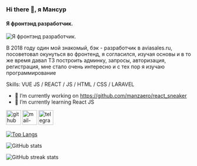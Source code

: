 ### Hi there 👋, я Мансур
#### Я фронтэнд разработчик.
![Я фронтэнд разработчик.](https://blog.vverh.digital/wp-content/uploads/2022/11/LaravelVueViteSSR.png)

В 2018 году один мой знакомый, бэк - разработчик в aviasales.ru, посоветовал окунуться во фронтенд, я согласился, изучая основы и в то же время давал ТЗ построить админку, запросы, авторизация, регистрация, мне стало очень интересно и с тех пор я изучаю программирование

Skills: VUE JS / REACT / JS / HTML / CSS / LARAVEL

- 🔭 I’m currently working on https://github.com/manzaero/react_sneaker 
- 🌱 I’m currently learning React JS 


[<img src='https://cdn.jsdelivr.net/npm/simple-icons@3.0.1/icons/github.svg' alt='github' height='40'>](https://github.com/manzaero)  [<img src='https://cdn.jsdelivr.net/npm/simple-icons@3.0.1/icons/mail-dot-ru.svg' alt='mail-dot-ru' height='40'>](manzaero@mail.ru)  [<img src='https://cdn.jsdelivr.net/npm/simple-icons@3.0.1/icons/telegram.svg' alt='telegram' height='40'>](https://t.me/manzaero)  

[![Top Langs](https://github-readme-stats.vercel.app/api/top-langs/?username=manzaero)](https://github.com/anuraghazra/github-readme-stats)

![GitHub stats](https://github-readme-stats.vercel.app/api?username=manzaero&show_icons=true&count_private=true)  

![GitHub streak stats](https://streak-stats.demolab.com/?user=manzaero)  

